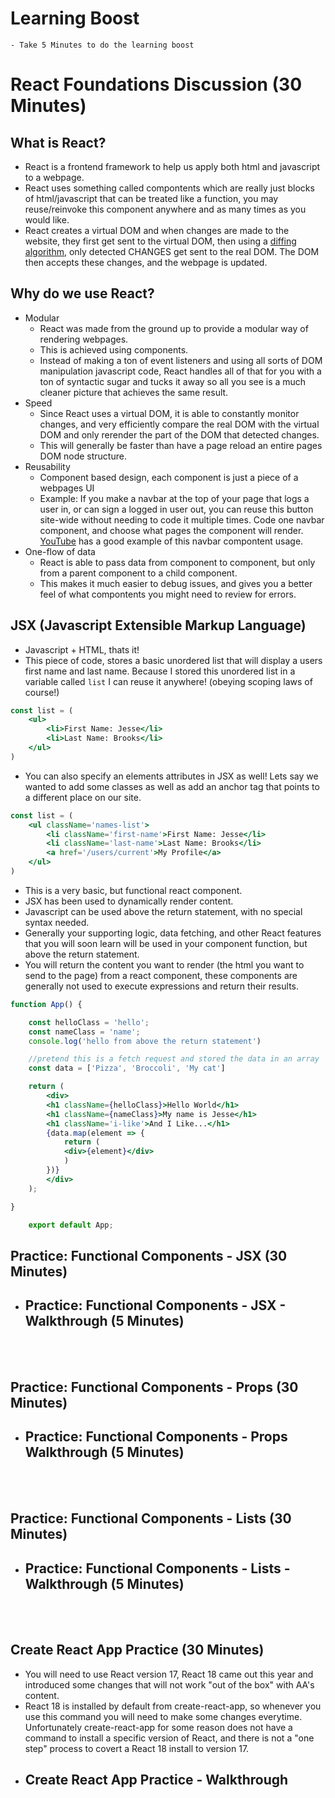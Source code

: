 # Learning Boost
    - Take 5 Minutes to do the learning boost

# React Foundations Discussion (30 Minutes)

## What is React?

- React is a frontend framework to help us apply both html and javascript to a webpage.
- React uses something called compontents which are really just blocks of html/javascript that can be treated like a function, you may reuse/reinvoke this component anywhere and as many times as you would like.
- React creates a virtual DOM and when changes are made to the website, they first get sent to the virtual DOM,
then using a [diffing algorithm](https://reactjs.org/docs/reconciliation.html), only detected CHANGES get sent to the real DOM.
The DOM then accepts these changes, and the webpage is updated.

## Why do we use React?

- Modular
    - React was made from the ground up to provide a modular way of rendering webpages.
    - This is achieved using components.
    - Instead of making a ton of event listeners and using all sorts of DOM manipulation javascript code, React handles all of that for you with a ton of syntactic sugar and tucks it away so all you see is a much cleaner picture that achieves the same result.
- Speed
    - Since React uses a virtual DOM, it is able to constantly monitor changes, and very efficiently compare the real DOM with the virtual DOM and only rerender the part of the DOM that detected changes.
    - This will generally be faster than have a page reload an entire pages DOM node structure.
- Reusability
    - Component based design, each component is just a piece of a webpages UI
    - Example: If you make a navbar at the top of your page that logs a user in, or can sign a logged in user out, you can reuse this button site-wide without needing to code it multiple times. Code one navbar component, and choose what pages the component will render. [YouTube](https://youtube.com) has a good example of this navbar compontent usage.
- One-flow of data
    - React is able to pass data from component to component, but only from a parent component to a child component.
    - This makes it much easier to debug issues, and gives you a better feel of what compontents you might need to review for errors.

## JSX (Javascript Extensible Markup Language)

- Javascript + HTML, thats it!
- This piece of code, stores a basic unordered list that will display a users first name and last name. Because I stored this unordered list in a variable called `list` I can reuse it anywhere! (obeying scoping laws of course!)
```jsx
const list = (
    <ul>
        <li>First Name: Jesse</li>
        <li>Last Name: Brooks</li>
    </ul>
)
```

- You can also specify an elements attributes in JSX as well! Lets say we wanted to add some classes as well as add an anchor tag that points to a different place on our site.

```jsx
const list = (
    <ul className='names-list'>
        <li className='first-name'>First Name: Jesse</li>
        <li className='last-name'>Last Name: Brooks</li>
        <a href='/users/current'>My Profile</a>
    </ul>
)
```

- This is a very basic, but functional react component.
- JSX has been used to dynamically render content.
- Javascript can be used above the return statement, with no special syntax needed.
- Generally your supporting logic, data fetching, and other React features that you will soon learn will be used in your component function, but above the return statement.
- You will return the content you want to render (the html you want to send to the page) from a react component, these components are generally not used to execute expressions and return their results.

```jsx
function App() {

    const helloClass = 'hello';
    const nameClass = 'name';
    console.log('hello from above the return statement')

    //pretend this is a fetch request and stored the data in an array
    const data = ['Pizza', 'Broccoli', 'My cat']

    return (
        <div>
        <h1 className={helloClass}>Hello World</h1>
        <h1 className={nameClass}>My name is Jesse</h1>
        <h1 className='i-like'>And I Like...</h1>
        {data.map(element => {
            return (
            <div>{element}</div>
            )
        })}
        </div>
    );

}

    export default App;
```

## Practice: Functional Components - JSX (30 Minutes)

- ## Practice: Functional Components - JSX - Walkthrough (5 Minutes)
<br>
<br>

## Practice: Functional Components - Props (30 Minutes)

- ## Practice: Functional Components - Props Walkthrough (5 Minutes)
<br>
<br>

## Practice: Functional Components - Lists (30 Minutes)

- ## Practice: Functional Components - Lists - Walkthrough (5 Minutes)
<br>
<br>

## Create React App Practice (30 Minutes)
- You will need to use React version 17, React 18 came out this year and introduced some changes that will not work "out of the box" with AA's content.
- React 18 is installed by default from create-react-app, so whenever you use this command you will need to make some changes everytime. Unfortunately create-react-app for some reason does not have a command to install a specific version of React, and there is not a "one step" process to covert a React 18 install to version 17.
- ## Create React App Practice - Walkthrough
